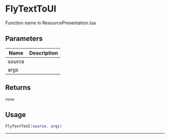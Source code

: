 # FlyTextToUI

Function name in ResourcePresentation.lua

## Parameters

| Name   | Description |
| ------ | ----------- |
| source |             |
| args   |             |

## Returns

`none`

## Usage

```lua
FlyTextToUI(source, args)
```

---
